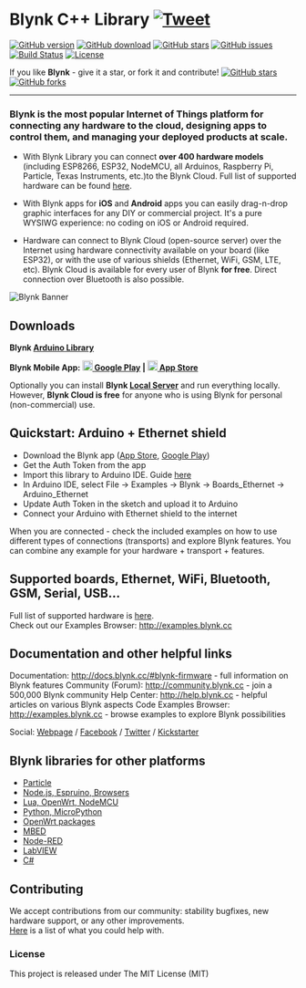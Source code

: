# Blynk C++ Library [![Tweet](https://img.shields.io/twitter/url/http/shields.io.svg?style=social)](https://twitter.com/intent/tweet?text=Build%20your%20IoT%20App%20in%20minutes,%20right%20on%20your%20smartphone!&url=https://github.com/blynkkk/blynk-library&via=blynk_app&hashtags=IoT,iOS,Android,Arduino,ESP8266,ESP32,RaspberryPi)

[![GitHub version](https://img.shields.io/github/release/blynkkk/blynk-library.svg)](https://github.com/blynkkk/blynk-library/releases/latest)
[![GitHub download](https://img.shields.io/github/downloads/blynkkk/blynk-library/total.svg)](https://github.com/blynkkk/blynk-library/releases/latest)
[![GitHub stars](https://img.shields.io/github/stars/blynkkk/blynk-library.svg)](https://github.com/blynkkk/blynk-library/stargazers)
[![GitHub issues](https://img.shields.io/github/issues/blynkkk/blynk-library.svg)](https://github.com/blynkkk/blynk-library/issues)
[![Build Status](https://img.shields.io/travis/blynkkk/blynk-library.svg)](https://travis-ci.org/blynkkk/blynk-library)
[![License](https://img.shields.io/badge/license-MIT-blue.svg)](https://github.com/blynkkk/blynk-library/blob/master/LICENSE)

If you like **Blynk** - give it a star, or fork it and contribute! 
[![GitHub stars](https://img.shields.io/github/stars/blynkkk/blynk-library.svg?style=social&label=Star)](https://github.com/blynkkk/blynk-library/stargazers) 
[![GitHub forks](https://img.shields.io/github/forks/blynkkk/blynk-library.svg?style=social&label=Fork)](https://github.com/blynkkk/blynk-library/network)
__________

### Blynk is **the most popular Internet of Things platform** for connecting any hardware to the cloud, designing apps to control them, and managing your deployed products at scale. 

- With Blynk Library you can connect **over 400 hardware models** (including ESP8266, ESP32, NodeMCU, all Arduinos, Raspberry Pi, Particle, Texas Instruments, etc.)to the Blynk Cloud.
Full list of supported hardware can be found [here](https://github.com/blynkkk/blynkkk.github.io/blob/master/SupportedHardware.md).

- With Blynk apps for **iOS** and **Android** apps you can easily drag-n-drop graphic interfaces for any DIY or commercial project. It's a pure WYSIWG experience: no coding on iOS or Android required. 

- Hardware can connect to Blynk Cloud (open-source server) over the Internet using hardware connectivity available on your board (like ESP32), or with the use of various shields (Ethernet, WiFi, GSM, LTE, etc). Blynk Cloud is available for every user of Blynk **for free**. Direct connection over Bluetooth is also possible. 

![Blynk Banner](https://github.com/blynkkk/blynkkk.github.io/blob/master/images/GithubBanner.jpg)

## Downloads

**Blynk [Arduino Library](https://github.com/blynkkk/blynk-library/releases/latest)**

**Blynk Mobile App: 
[<img src="https://cdn.rawgit.com/simple-icons/simple-icons/develop/icons/googleplay.svg" width="18" height="18" /> Google Play](https://play.google.com/store/apps/details?id=cc.blynk) | 
[<img src="https://cdn.rawgit.com/simple-icons/simple-icons/develop/icons/apple.svg" width="18" height="18" /> App Store](https://itunes.apple.com/us/app/blynk-control-arduino-raspberry/id808760481?ls=1&mt=8)**

Optionally you can install **Blynk [Local Server](https://github.com/blynkkk/blynk-server)** and run everything locally. However, **Blynk Cloud is free** for anyone who is using Blynk for personal (non-commercial) use.


## Quickstart: Arduino + Ethernet shield

* Download the Blynk app ([App Store](https://itunes.apple.com/us/app/blynk-control-arduino-raspberry/id808760481?ls=1&mt=8), [Google Play](https://play.google.com/store/apps/details?id=cc.blynk))
* Get the Auth Token from the app
* Import this library to Arduino IDE. Guide [here](http://arduino.cc/en/guide/libraries)
* In Arduino IDE, select File -> Examples -> Blynk -> Boards_Ethernet -> Arduino_Ethernet
* Update Auth Token in the sketch and upload it to Arduino
* Connect your Arduino with Ethernet shield to the internet

When you are connected - check the included examples on how to use different types of connections (transports) and explore Blynk features. You can combine any example for your hardware + transport + features.

## Supported boards, Ethernet, WiFi, Bluetooth, GSM, Serial, USB...

Full list of supported hardware is [here](https://github.com/blynkkk/blynkkk.github.io/blob/master/SupportedHardware.md).  
Check out our Examples Browser: http://examples.blynk.cc

## Documentation and other helpful links

Documentation: http://docs.blynk.cc/#blynk-firmware - full information on Blynk features
Community (Forum): http://community.blynk.cc - join a 500,000 Blynk community 
Help Center: http://help.blynk.cc - helpful articles on various Blynk aspects 
Code Examples Browser: http://examples.blynk.cc - browse examples to explore Blynk possibilities

Social: [Webpage](https://blynk.io) / [Facebook](http://www.fb.com/blynkapp) / [Twitter](http://twitter.com/blynk_app) / [Kickstarter](https://www.kickstarter.com/projects/167134865/blynk-build-an-app-for-your-arduino-project-in-5-m/description)  

## Blynk libraries for other platforms
* [Particle](https://github.com/vshymanskyy/blynk-library-spark)
* [Node.js, Espruino, Browsers](https://github.com/vshymanskyy/blynk-library-js)
* [Lua, OpenWrt, NodeMCU](https://github.com/vshymanskyy/blynk-library-lua)
* [Python, MicroPython](https://github.com/vshymanskyy/blynk-library-python)
* [OpenWrt packages](https://github.com/vshymanskyy/blynk-library-openwrt)
* [MBED](https://developer.mbed.org/users/vshymanskyy/code/Blynk/)
* [Node-RED](https://www.npmjs.com/package/node-red-contrib-blynk-ws)
* [LabVIEW](https://github.com/juncaofish/NI-LabVIEWInterfaceforBlynk)
* [C#](https://github.com/sverrefroy/BlynkLibrary)

## Contributing
We accept contributions from our community: stability bugfixes, new hardware support, or any other improvements.  
[Here](https://github.com/blynkkk/blynk-library/labels/help%20wanted) is a list of what you could help with.

### License
This project is released under The MIT License (MIT)
